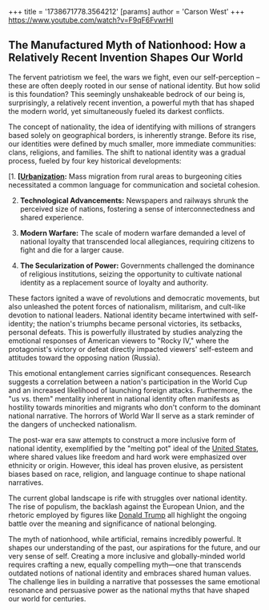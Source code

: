 +++
 title = '1738671778.3564212'
[params]
	author = 'Carson West'
+++
https://www.youtube.com/watch?v=F9qF6FvwrHI

## The Manufactured Myth of Nationhood: How a Relatively Recent Invention Shapes Our World

The fervent patriotism we feel, the wars we fight, even our self-perception – these are often deeply rooted in our sense of national identity. But how solid is this foundation?  This seemingly unshakeable bedrock of our being is, surprisingly, a relatively recent invention, a powerful myth that has shaped the modern world, yet simultaneously fueled its darkest conflicts.

The concept of nationality, the idea of identifying with millions of strangers based solely on geographical borders, is inherently strange.  Before its rise, our identities were defined by much smaller, more immediate communities: clans, religions, and families.  The shift to national identity was a gradual process, fueled by four key historical developments:

[1. **[[Urbanization](./../1.-**[[urbanization/):** Mass migration from rural areas to burgeoning cities necessitated a common language for communication and societal cohesion.

2. **Technological Advancements:** Newspapers and railways shrunk the perceived size of nations, fostering a sense of interconnectedness and shared experience.

3. **Modern Warfare:**  The scale of modern warfare demanded a level of national loyalty that transcended local allegiances, requiring citizens to fight and die for a larger cause.

4. **The Secularization of Power:** Governments challenged the dominance of religious institutions, seizing the opportunity to cultivate national identity as a replacement source of loyalty and authority.

These factors ignited a wave of revolutions and democratic movements, but also unleashed the potent forces of nationalism, militarism, and cult-like devotion to national leaders.  National identity became intertwined with self-identity; the nation's triumphs became personal victories, its setbacks, personal defeats.  This is powerfully illustrated by studies analyzing the emotional responses of American viewers to "Rocky IV," where the protagonist's victory or defeat directly impacted viewers' self-esteem and attitudes toward the opposing nation (Russia).

This emotional entanglement carries significant consequences.  Research suggests a correlation between a nation's participation in the World Cup and an increased likelihood of launching foreign attacks.  Furthermore, the "us vs. them" mentality inherent in national identity often manifests as hostility towards minorities and migrants who don't conform to the dominant national narrative.  The horrors of World War II serve as a stark reminder of the dangers of unchecked nationalism.

The post-war era saw attempts to construct a more inclusive form of national identity, exemplified by the "melting pot" ideal of the [United States](./../united-states/), where shared values like freedom and hard work were emphasized over ethnicity or origin.  However, this ideal has proven elusive, as persistent biases based on race, religion, and language continue to shape national narratives.

The current global landscape is rife with struggles over national identity.  The rise of populism, the backlash against the European Union, and the rhetoric employed by figures like [Donald Trump](./../donald-trump/) all highlight the ongoing battle over the meaning and significance of national belonging.

The myth of nationhood, while artificial, remains incredibly powerful.  It shapes our understanding of the past, our aspirations for the future, and our very sense of self.  Creating a more inclusive and globally-minded world requires crafting a new, equally compelling myth—one that transcends outdated notions of national identity and embraces shared human values.  The challenge lies in building a narrative that possesses the same emotional resonance and persuasive power as the national myths that have shaped our world for centuries.
